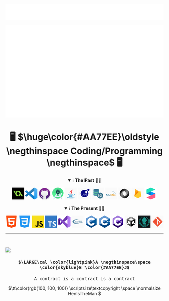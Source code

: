 <a href="https://github.com/HenIsTheMan?tab=stars"><img src="Imgs/Heading.svg"></a>

<a href="https://www.youtube.com/watch?v=dQw4w9WgXcQ"><img src="Imgs/Intro.svg"></a>

<h1 align="center">🖥️ $\huge\color{#AA77EE}\oldstyle \negthinspace Coding/Programming \negthinspace$ 🖥️</samp></h1>
<details open>
	<summary align="center">ℹ️ <strong>The Past</strong> 🦕🦖</summary>
	<p></p>
	<p align="center">
		<code><kbd><a href="https://github.com/HenIsTheMan?tab=repositories"><img style="height: 4vmin;" src="Imgs/PastLogoImgs/GameMakerLogoImg.png"></a></kbd></code>
		<code><kbd><a href="https://github.com/HenIsTheMan?tab=repositories"><img style="height: 4vmin;" src="Imgs/PastLogoImgs/VsCodeLogoImg.png"></a></kbd></code>
		<code><kbd><a href="https://github.com/HenIsTheMan?tab=repositories"><img style="height: 4vmin;" src="Imgs/PastLogoImgs/GitHubDesktopLogoImg.png"></a></kbd></code>
		<code><kbd><a href="https://github.com/HenIsTheMan?tab=repositories"><img style="height: 4vmin;" src="Imgs/PastLogoImgs/AndroidStudioLogoImg.png"></a></kbd></code>
		<code><kbd><a href="https://github.com/HenIsTheMan?tab=repositories"><img style="height: 4vmin;" src="Imgs/PastLogoImgs/JavaLogoImg.jpg"></a></kbd></code>
		<code><kbd><a href="https://github.com/HenIsTheMan?tab=repositories"><img style="height: 4vmin;" src="Imgs/PastLogoImgs/LuaLogoImg.png"></a></kbd></code>
		<code><kbd><a href="https://github.com/HenIsTheMan?tab=repositories"><img style="height: 4vmin;" src="Imgs/PastLogoImgs/SqlLogoImg.png"></a></kbd></code>
		<code><kbd><a href="https://github.com/HenIsTheMan?tab=repositories"><img style="height: 4vmin;" src="Imgs/PastLogoImgs/MySqlLogoImg.png"></a></kbd></code>
		<code><kbd><a href="https://github.com/HenIsTheMan?tab=repositories"><img style="height: 4vmin;" src="Imgs/PastLogoImgs/JsonLogoImg.png"></a></kbd></code>
		<code><kbd><a href="https://github.com/HenIsTheMan?tab=repositories"><img style="height: 4vmin;" src="Imgs/PastLogoImgs/FirebaseLogoImg.png"></a></kbd></code>
		<code><kbd><a href="https://github.com/HenIsTheMan?tab=repositories"><img style="height: 4vmin;" src="Imgs/PastLogoImgs/MetaSparkStudioLogoImg.png"></a></kbd></code>
	</p>
</details>
<details open>
	<summary align="center">ℹ <strong>The Present</strong> 🥰🐤</summary>
	<p></p>
	<p align="center">
		<code><kbd><a href="https://github.com/HenIsTheMan?tab=repositories"><img style="height: 4vmin;" src="Imgs/PresentLogoImgs/HtmlLogoImg.png"></a></kbd></code>
		<code><kbd><a href="https://github.com/HenIsTheMan?tab=repositories"><img style="height: 4vmin;" src="Imgs/PresentLogoImgs/CssLogoImg.png"></a></kbd></code>
		<code><kbd><a href="https://github.com/HenIsTheMan?tab=repositories"><img style="height: 4vmin;" src="Imgs/PresentLogoImgs/JsLogoImg.png"></a></kbd></code>
		<code><kbd><a href="https://github.com/HenIsTheMan?tab=repositories"><img style="height: 4vmin;" src="Imgs/PresentLogoImgs/TypeScriptLogoImg.png"></a></kbd></code>
		<code><kbd><a href="https://github.com/HenIsTheMan?tab=repositories"><img style="height: 4vmin;" src="Imgs/PresentLogoImgs/VsLogoImg.png"></a></kbd></code>
		<code><kbd><a href="https://github.com/HenIsTheMan?tab=repositories"><img style="height: 4vmin;" src="Imgs/PresentLogoImgs/OpenGlLogoImg.png"></a></kbd></code>
		<code><kbd><a href="https://github.com/HenIsTheMan?tab=repositories"><img style="height: 4vmin;" src="Imgs/PresentLogoImgs/CLogoImg.png"></a></kbd></code>
		<code><kbd><a href="https://github.com/HenIsTheMan?tab=repositories"><img style="height: 4vmin;" src="Imgs/PresentLogoImgs/CppLogoImg.png"></a></kbd></code>
		<code><kbd><a href="https://github.com/HenIsTheMan?tab=repositories"><img style="height: 4vmin;" src="Imgs/PresentLogoImgs/CSharpLogoImg.png"></a></kbd></code>
		<code><kbd><a href="https://github.com/HenIsTheMan?tab=repositories"><img style="height: 4vmin;" src="Imgs/PresentLogoImgs/UnityLogoImg.png"></a></kbd></code>
		<code><kbd><a href="https://github.com/HenIsTheMan?tab=repositories"><img style="height: 4vmin;" src="Imgs/PresentLogoImgs/GitKrakenLogoImg.jpg"></a></kbd></code>
		<code><kbd><a href="https://github.com/HenIsTheMan?tab=repositories"><img style="height: 4vmin;" src="Imgs/PresentLogoImgs/GitLogoImg.png"></a></kbd></code>
	</p>
</details>

<hr>

<div>&nbsp;</div>

<kbd><a href="https://github.com/HenIsTheMan?tab=stars"><img src="Imgs/AEJ.webp"></a></kbd>

<h4 align="center"><kbd>$\LARGE\cal \color{lightpink}A \negthinspace\space \color{skyblue}E \color{#AA77EE}J$</kbd></h4>

<p align="center"><samp>A contract is a contract is a contract</samp></p>

<p align="center">$\tt\color{rgb(100, 100, 100)}
	\scriptsize\textcopyright \space \normalsize HenIsTheMan
$</p>